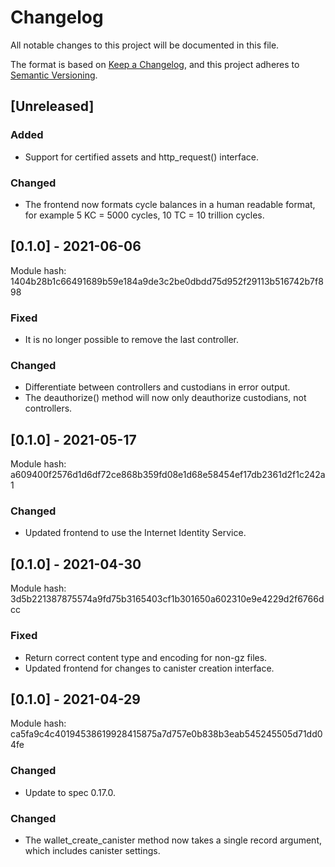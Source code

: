 # Changelog

All notable changes to this project will be documented in this file.

The format is based on [Keep a Changelog](https://keepachangelog.com/en/1.0.0/),
and this project adheres to [Semantic Versioning](https://semver.org/spec/v2.0.0.html).

## [Unreleased]

### Added

- Support for certified assets and http_request() interface.

### Changed

- The frontend now formats cycle balances in a human readable format, for example 5 KC = 5000 cycles, 10 TC = 10 trillion cycles.

## [0.1.0] - 2021-06-06

Module hash: 1404b28b1c66491689b59e184a9de3c2be0dbdd75d952f29113b516742b7f898

### Fixed

- It is no longer possible to remove the last controller.

### Changed

- Differentiate between controllers and custodians in error output.
- The deauthorize() method will now only deauthorize custodians, not controllers.

## [0.1.0] - 2021-05-17

Module hash: a609400f2576d1d6df72ce868b359fd08e1d68e58454ef17db2361d2f1c242a1

### Changed

- Updated frontend to use the Internet Identity Service.

## [0.1.0] - 2021-04-30

Module hash: 3d5b221387875574a9fd75b3165403cf1b301650a602310e9e4229d2f6766dcc

### Fixed

- Return correct content type and encoding for non-gz files.
- Updated frontend for changes to canister creation interface.

## [0.1.0] - 2021-04-29

Module hash: ca5fa9c4c40194538619928415875a7d757e0b838b3eab545245505d71dd04fe

### Changed

- Update to spec 0.17.0.

### Changed

- The wallet_create_canister method now takes a single record argument, which includes canister settings.

